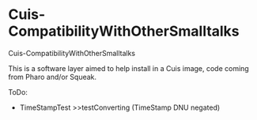 Cuis-CompatibilityWithOtherSmalltalks
=====================================

Cuis-CompatibilityWithOtherSmalltalks


This is a software layer aimed to help install in a Cuis image, code coming from Pharo and/or Squeak.


ToDo:

- TimeStampTest >>testConverting (TimeStamp DNU negated)
